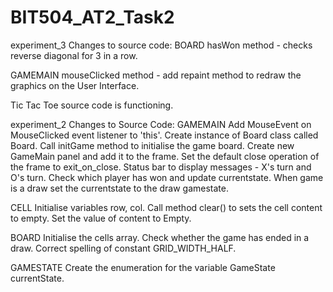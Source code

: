 # BIT504_AT2_Task2
experiment_3
Changes to source code:
BOARD
hasWon method - checks reverse diagonal for 3 in a row.

GAMEMAIN
mouseClicked method - add repaint method to redraw the graphics on the User Interface.

Tic Tac Toe source code is functioning.

experiment_2
Changes to Source Code:
GAMEMAIN
Add MouseEvent on MouseClicked event listener to 'this'.
Create instance of Board class called Board.
Call initGame method to initialise the game board.
Create new GameMain panel and add it to the frame.
Set the default close operation of the frame to exit_on_close.
Status bar to display messages - X's turn and O's turn.
Check which player has won and update currentstate.
When game is a draw set the currentstate to the draw gamestate.

CELL
Initialise variables row, col.
Call method clear() to sets the cell content to empty.
Set the value of content to Empty.

BOARD
Initialise the cells array.
Check whether the game has ended in a draw.
Correct spelling of constant GRID_WIDTH_HALF.

GAMESTATE
Create the enumeration for the variable GameState currentState.


